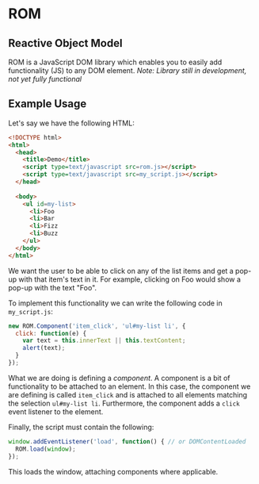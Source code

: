 ROM
===
Reactive Object Model
---------------------
ROM is a JavaScript DOM library which enables you to easily add functionality (JS) to any DOM element.
*Note: Library still in development, not yet fully functional*

Example Usage
-------------
Let's say we have the following HTML:
```html
<!DOCTYPE html>
<html>
  <head>
    <title>Demo</title>
    <script type=text/javascript src=rom.js></script>
    <script type=text/javascript src=my_script.js></script>
  </head>
  
  <body>
    <ul id=my-list>
      <li>Foo
      <li>Bar
      <li>Fizz
      <li>Buzz
    </ul>
  </body>
</html>
```
We want the user to be able to click on any of the list items and get a pop-up with that item's text in it. For example, clicking on Foo would show a pop-up with the text "Foo".

To implement this functionality we can write the following code in ``my_script.js``:
```javascript
new ROM.Component('item_click', 'ul#my-list li', {
  click: function(e) {
    var text = this.innerText || this.textContent;
    alert(text);
  }
});
```
What we are doing is defining a *component*. A component is a bit of functionality to be attached to an element. In this case, the component we are defining is called ``item_click`` and is attached to all elements matching the selection ``ul#my-list li``. Furthermore, the component adds a ``click`` event listener to the element.

Finally, the script must contain the following:
```javascript
window.addEventListener('load', function() { // or DOMContentLoaded
  ROM.load(window);
}); 
```
This loads the window, attaching components where applicable.
